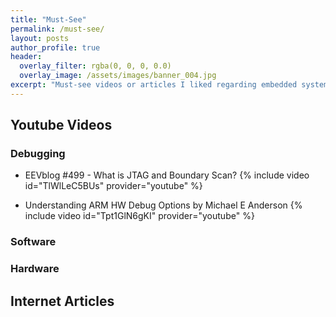```yaml
---
title: "Must-See"
permalink: /must-see/
layout: posts
author_profile: true
header:
  overlay_filter: rgba(0, 0, 0, 0.0)
  overlay_image: /assets/images/banner_004.jpg
excerpt: "Must-see videos or articles I liked regarding embedded system development"
---
```


## Youtube Videos

### Debugging

* EEVblog #499 - What is JTAG and Boundary Scan?
{% include video id="TlWlLeC5BUs" provider="youtube" %}

*  Understanding ARM HW Debug Options by Michael E Anderson
{% include video id="Tpt1GlN6gKI" provider="youtube" %}

### Software

### Hardware

## Internet Articles
